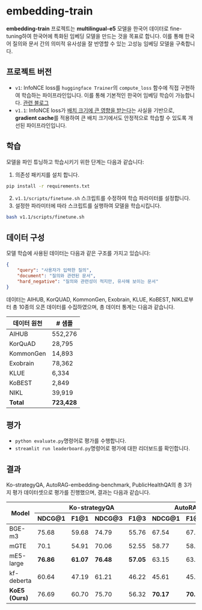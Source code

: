 # embedding-train
**embedding-train** 프로젝트는 **multilingual-e5** 모델을 한국어 데이터로 fine-tuning하여 한국어에 특화된 임베딩 모델을 만드는 것을 목표로 합니다. 이를 통해 한국어 질의와 문서 간의 의미적 유사성을 잘 반영할 수 있는 고성능 임베딩 모델을 구축합니다.

## 프로젝트 버전
- `v1`: InfoNCE loss를 `huggingface Trainer`의 `compute_loss` 함수에 직접 구현하여 학습하는 파이프라인입니다. 이를 통해 기본적인 한국어 임베딩 학습이 가능합니다. [관련 블로그](https://yjoonjang.medium.com/koe5-%EC%B5%9C%EC%B4%88%EC%9D%98-%ED%95%9C%EA%B5%AD%EC%96%B4-%EC%9E%84%EB%B2%A0%EB%94%A9-%EB%AA%A8%EB%8D%B8-multilingual-e5-finetune-22fa7e56d220)
- `v1.1`: InfoNCE loss가 [배치 크기에 큰 영향을 받는다](https://yjoonjang.medium.com/%EB%B0%B0%EC%B9%98-%EC%82%AC%EC%9D%B4%EC%A6%88%EB%A5%BC-%EB%AF%B8%EC%B9%9C%EB%93%AF%EC%9D%B4-%ED%82%A4%EC%9A%B0%EB%8A%94-%EB%B2%95-gradient-cache-60e066907b69)는 사실을 기반으로, **gradient cache**를 적용하여 큰 배치 크기에서도 안정적으로 학습할 수 있도록 개선된 파이프라인입니다.

## 학습

모델을 파인 튜닝하고 학습시키기 위한 단계는 다음과 같습니다:

1. 의존성 패키지를 설치 합니다.
```bash
pip install -r requirements.txt
```
2. `v1.1/scripts/finetune.sh` 스크립트를 수정하여 학습 파라미터를 설정합니다.
3. 설정한 파라미터에 따라 스크립트를 실행하여 모델을 학습시킵니다.
```bash
bash v1.1/scripts/finetune.sh
```

## 데이터 구성
모델 학습에 사용된 데이터는 다음과 같은 구조를 가지고 있습니다:
```json
{
    "query": "사용자가 입력한 질의",
    "document": "질의와 관련된 문서",
    "hard_negative": "질의와 관련성이 적지만, 유사해 보이는 문서"
}
```
데이터는 AIHUB, KorQUAD, KommonGen, Exobrain, KLUE, KoBEST, NIKL로부터 총 10종의 오픈 데이터를 수집하였으며, 총 데이터 통계는 다음과 같습니다.

| **데이터 원천** | **# 샘플**   |
|----------------|-------------|
| AIHUB          | 552,276     |
| KorQuAD        | 28,795      |
| KommonGen      | 14,893      |
| Exobrain       | 78,362      |
| KLUE           | 6,334       |
| KoBEST         | 2,849       |
| NIKL           | 39,919      |
| **Total**      | **723,428** |

## 평가
- `python evaluate.py`명령어로 평가를 수행합니다.
- `streamlit run leaderboard.py`명령어로 평가에 대한 리더보드를 확인합니다.

## 결과
Ko-strategyQA, AutoRAG-embedding-benchmark, PublicHealthQA의 총 3가지 평가 데이터셋으로 평가를 진행했으며, 결과는 다음과 같습니다.

<table>
  <thead>
    <tr>
      <th rowspan="2">Model</th>
      <th colspan="4">Ko-strategyQA</th>
      <th colspan="4">AutoRAG-benchmark</th>
      <th colspan="4">PublicHealthQA</th>
      <th colspan="4">Avg</th>
    </tr>
    <tr>
      <th>NDCG@1</th><th>F1@1</th><th>NDCG@3</th><th>F1@3</th>
      <th>NDCG@1</th><th>F1@1</th><th>NDCG@3</th><th>F1@3</th>
      <th>NDCG@1</th><th>F1@1</th><th>NDCG@3</th><th>F1@3</th>
      <th>NDCG@1</th><th>F1@1</th><th>NDCG@3</th><th>F1@3</th>
    </tr>
  </thead>
  <tbody>
    <tr>
      <td>BGE-m3</td>
      <td>75.68</td><td>59.68</td><td>74.79</td><td>55.76</td>
      <td>67.54</td><td>67.54</td><td>47.57</td><td>43.42</td>
      <td>67.53</td><td>67.53</td><td>76.69</td><td>41.56</td>
      <td>70.25</td><td>64.92</td><td>66.35</td><td>46.91</td>
    </tr>
    <tr>
      <td>mGTE</td>
      <td>70.1</td><td>54.91</td><td>70.06</td><td>52.55</td>
      <td>58.77</td><td>58.77</td><td>46.14</td><td>40.35</td>
      <td>58.44</td><td>58.44</td><td>69.06</td><td>38.31</td>
      <td>62.44</td><td>57.37</td><td>61.75</td><td>43.74</td>
    </tr>
    <tr>
      <td>mE5-large</td>
      <td><b>76.86</b></td><td><b>61.07</b></td><td><b>76.48</b></td><td><b>57.05</b></td>
      <td>63.15</td><td>63.15</td><td>44.04</td><td>39.91</td>
      <td>68.83</td><td>68.83</td><td>79.31</td><td><b>42.86</b></td>
      <td>69.61</td><td>64.35</td><td>66.61</td><td>46.61</td>
    </tr>
    <tr>
      <td>kf-deberta</td>
      <td>60.64</td><td>47.19</td><td>61.21</td><td>46.22</td>
      <td>45.61</td><td>45.61</td><td>36.79</td><td>31.58</td>
      <td>54.55</td><td>54.55</td><td>64.69</td><td>35.71</td>
      <td>53.6</td><td>49.12</td><td>54.23</td><td>37.84</td>
    </tr>
    <tr>
      <td><b>KoE5 (Ours)</b></td>
      <td>76.69</td><td>60.70</td><td>75.70</td><td>56.32</td>
      <td><b>70.17</b></td><td><b>70.17</b></td><td><b>48.01</b></td><td><b>44.30</b></td>
      <td><b>71.43</b></td><td><b>71.43</b></td><td><b>80.10</b></td><td><b>42.86</b></td>
      <td><b>72.76</b></td><td><b>67.43</b></td><td><b>67.94</b></td><td><b>47.83</b></td>
    </tr>
  </tbody>
</table>

